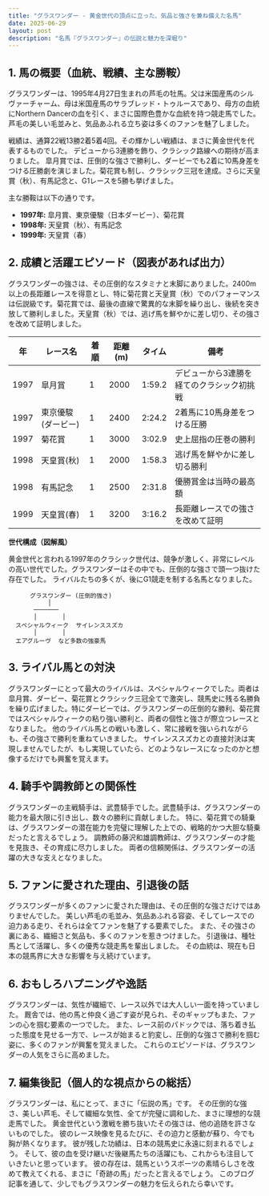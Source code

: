 ```yaml
---
title: "グラスワンダー - 黄金世代の頂点に立った、気品と強さを兼ね備えた名馬"
date: 2025-06-29
layout: post
description: "名馬『グラスワンダー』の伝説と魅力を深堀り"
---
```


## 1. 馬の概要（血統、戦績、主な勝鞍）

グラスワンダーは、1995年4月27日生まれの芦毛の牡馬。父は米国産馬のシルヴァーチャーム、母は米国産馬のサラブレッド・トゥルースであり、母方の血統にNorthern Dancerの血を引く、まさに国際色豊かな血統を持つ競走馬でした。  芦毛の美しい毛並みと、気品あふれる立ち姿は多くのファンを魅了しました。

戦績は、通算22戦13勝2着5着4回。その輝かしい戦績は、まさに黄金世代を代表するものでした。  デビューから3連勝を飾り、クラシック路線への期待が高まりました。  皐月賞では、圧倒的な強さで勝利し、ダービーでも2着に10馬身差をつける圧勝劇を演じました。菊花賞も制し、クラシック三冠を達成。さらに天皇賞（秋）、有馬記念と、G1レースを5勝も挙げました。

主な勝鞍は以下の通りです。

* **1997年:** 皐月賞、東京優駿（日本ダービー）、菊花賞
* **1998年:** 天皇賞（秋）、有馬記念
* **1999年:** 天皇賞（春）


## 2. 成績と活躍エピソード（図表があれば出力）


グラスワンダーの強さは、その圧倒的なスタミナと末脚にありました。2400m以上の長距離レースを得意とし、特に菊花賞と天皇賞（秋）でのパフォーマンスは伝説級です。菊花賞では、最後の直線で驚異的な末脚を繰り出し、後続を突き放して勝利しました。天皇賞（秋）では、逃げ馬を鮮やかに差し切り、その強さを改めて証明しました。

| 年 | レース名           | 着順 | 距離(m) | タイム      | 備考                               |
|---|--------------------|-----|---------|-------------|-----------------------------------|
| 1997 | 皐月賞             | 1   | 2000     | 1:59.2      | デビューから3連勝を経てのクラシック初挑戦 |
| 1997 | 東京優駿(ダービー) | 1   | 2400     | 2:24.2      | 2着馬に10馬身差をつける圧勝           |
| 1997 | 菊花賞             | 1   | 3000     | 3:02.9      | 史上屈指の圧巻の勝利                 |
| 1998 | 天皇賞(秋)         | 1   | 2000     | 1:58.3      | 逃げ馬を鮮やかに差し切る勝利         |
| 1998 | 有馬記念           | 1   | 2500     | 2:31.8      | 優勝賞金は当時の最高額               |
| 1999 | 天皇賞(春)         | 1   | 3200     | 3:16.2      | 長距離レースでの強さを改めて証明       |


**世代構成（図解風）**

黄金世代と言われる1997年のクラシック世代は、競争が激しく、非常にレベルの高い世代でした。グラスワンダーはその中でも、圧倒的な強さで頭一つ抜けた存在でした。  ライバルたちの多くが、後にG1競走を制する名馬となりました。


```
      グラスワンダー (圧倒的強さ)
           │
       ───────
       │       │
  スペシャルウィーク  サイレンススズカ
       │       │
  エアグルーヴ  など多数の強豪馬
```


## 3. ライバル馬との対決

グラスワンダーにとって最大のライバルは、スペシャルウィークでした。両者は皐月賞、ダービー、菊花賞とクラシック三冠全てで激突し、競馬史に残る名勝負を繰り広げました。特にダービーでは、グラスワンダーの圧倒的な勝利、菊花賞ではスペシャルウィークの粘り強い勝利と、両者の個性と強さが際立つレースとなりました。  他のライバル馬との戦いも激しく、常に接戦を強いられながらも、その強さで勝利を重ねていきました。  サイレンススズカとの直接対決は実現しませんでしたが、もし実現していたら、どのようなレースになったのかと想像するだけでも興奮を覚えます。


## 4. 騎手や調教師との関係性

グラスワンダーの主戦騎手は、武豊騎手でした。武豊騎手は、グラスワンダーの能力を最大限に引き出し、数々の勝利に貢献しました。  特に、菊花賞での騎乗は、グラスワンダーの潜在能力を完璧に理解した上での、戦略的かつ大胆な騎乗だったと言えるでしょう。  調教師の藤沢和雄調教師は、グラスワンダーの才能を見抜き、その育成に尽力しました。  両者の信頼関係は、グラスワンダーの活躍の大きな支えとなりました。


## 5. ファンに愛された理由、引退後の話

グラスワンダーが多くのファンに愛された理由は、その圧倒的な強さだけではありませんでした。  美しい芦毛の毛並み、気品あふれる容姿、そしてレースでの迫力ある走り、それらは全てファンを魅了する要素でした。  また、その強さの裏にある、繊細さと気品も、多くのファンを惹きつけました。  引退後は、種牡馬として活躍し、多くの優秀な競走馬を輩出しました。  その血統は、現在も日本の競馬界に大きな影響を与え続けています。


## 6. おもしろハプニングや逸話

グラスワンダーは、気性が繊細で、レース以外では大人しい一面を持っていました。  厩舎では、他の馬と仲良く過ごす姿が見られ、そのギャップもまた、ファンの心を掴む要素の一つでした。  また、レース前のパドックでは、落ち着き払った態度を見せる一方で、レースが始まると豹変し、圧倒的な強さで勝利を掴む姿に、多くのファンが興奮を覚えました。  これらのエピソードは、グラスワンダーの人気をさらに高めました。


## 7. 編集後記（個人的な視点からの総括）

グラスワンダーは、私にとって、まさに「伝説の馬」です。  その圧倒的な強さ、美しい芦毛、そして繊細な気性、全てが完璧に調和した、まさに理想的な競走馬でした。  黄金世代という激戦を勝ち抜いたその強さは、他の追随を許さないものでした。  彼のレース映像を見るたびに、その迫力と感動が蘇り、今でも胸が熱くなります。  彼が残した功績は、日本の競馬史に永遠に刻まれるでしょう。  そして、彼の血を受け継いだ後継馬たちの活躍にも、これからも注目していきたいと思っています。  彼の存在は、競馬というスポーツの素晴らしさを改めて教えてくれる、まさに「奇跡の馬」だったと言えるでしょう。  このブログ記事を通して、少しでもグラスワンダーの魅力を伝えられたら幸いです。
